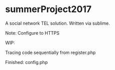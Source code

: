 # summerProject2017

A social network TEL solution.
Written via sublime.

Note: Configure to HTTPS


WIP:

Tracing code sequentially from register.php


Finished:
config.php